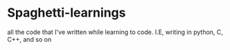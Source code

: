 # Spaghetti-learnings
all the code that I've written while learning to code. I.E, writing in python, C, C++, and so on 
